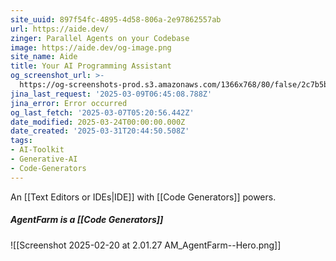 ```yaml
---
site_uuid: 897f54fc-4895-4d58-806a-2e97862557ab
url: https://aide.dev/
zinger: Parallel Agents on your Codebase
image: https://aide.dev/og-image.png
site_name: Aide
title: Your AI Programming Assistant
og_screenshot_url: >-
  https://og-screenshots-prod.s3.amazonaws.com/1366x768/80/false/2c7b5bee8b50b726de07a9708dbf988fec9744fc0bb01ec7bb7dede0b2daade5.jpeg
jina_last_request: '2025-03-09T06:45:08.788Z'
jina_error: Error occurred
og_last_fetch: '2025-03-07T05:20:56.442Z'
date_modified: 2025-03-24T00:00:00.000Z
date_created: '2025-03-31T20:44:50.508Z'
tags:
- AI-Toolkit
- Generative-AI
- Code-Generators
---
```







































































































































































































































































































































































































































An [[Text Editors or IDEs|IDE]] with [[Code Generators]] powers.

##### AgentFarm is a [[Code Generators]]
![[Screenshot 2025-02-20 at 2.01.27 AM_AgentFarm--Hero.png]]
